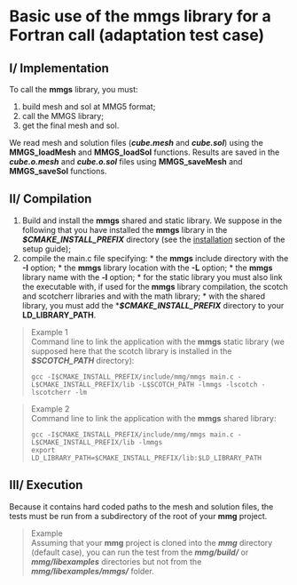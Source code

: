 # Basic use of the **mmgs** library for a **Fortran** call (adaptation test case)

## I/ Implementation
To call the **mmgs** library, you must:  
  1. build mesh and sol at MMG5 format;
  2. call the MMGS library;
  3. get the final mesh and sol.

  We read mesh and solution files (**_cube.mesh_** and **_cube.sol_**) using the **MMGS_loadMesh** and **MMGS_loadSol** functions.
  Results are saved in the **_cube.o.mesh_** and **_cube.o.sol_** files using **MMGS_saveMesh** and **MMGS_saveSol** functions.

## II/ Compilation
  1. Build and install the **mmgs** shared and static library. We suppose in the following that you have installed the **mmgs** library in the **_$CMAKE_INSTALL_PREFIX_** directory (see the [installation](https://github.com/MmgTools/Mmg/wiki/Setup-guide#iii-installation) section of the setup guide);
  2. compile the main.c file specifying:
    * the **mmgs** include directory with the **-I** option;
    * the **mmgs** library location with the **-L** option;
    * the **mmgs** library name with the **-l** option;
    * for the static library you must also link the executable with, if used for the **mmgs** library compilation, the scotch and scotcherr libraries and with the math library;
    * with the shared library, you must add the ***_$CMAKE_INSTALL_PREFIX_** directory to your **LD_LIBRARY_PATH**.

> Example 1  
>  Command line to link the application with the **mmgs** static library (we supposed here that the scotch library is installed in the **_$SCOTCH_PATH_** directory):  
> ```Shell
> gcc -I$CMAKE_INSTALL_PREFIX/include/mmg/mmgs main.c -L$CMAKE_INSTALL_PREFIX/lib -L$SCOTCH_PATH -lmmgs -lscotch -lscotcherr -lm
> ```

> Example 2  
>  Command line to link the application with the **mmgs** shared library:  
> ```Shell
> gcc -I$CMAKE_INSTALL_PREFIX/include/mmg/mmgs main.c -L$CMAKE_INSTALL_PREFIX/lib -lmmgs
> export LD_LIBRARY_PATH=$CMAKE_INSTALL_PREFIX/lib:$LD_LIBRARY_PATH
> ```

## III/ Execution
Because it contains hard coded paths to the mesh and solution files, the tests must be run from a subdirectory of the root of your **mmg** project.

> Example  
> Assuming that your **mmg** project is cloned into the **_mmg_** directory (default case), you can run the test from the **_mmg/build/_** or **_mmg/libexamples_** directories but not from the **_mmg/libexamples/mmgs/_** folder.
